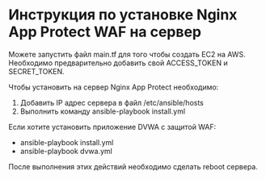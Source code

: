 # Инструкция по установке Nginx App Protect WAF на сервер
Можете запустить файл main.tf для того чтобы создать EC2 на AWS. Необходимо предварительно добавить свой ACCESS_TOKEN и SECRET_TOKEN.

Чтобы установить на сервер Nginx App Protect необходимо:
1. Добавить IP адрес сервера в файл /etc/ansible/hosts
2. Выполнить команду ansible-playbook install.yml

Если хотите установить приложение DVWA c защитой WAF:
 - ansible-playbook install.yml
 - ansible-playbook dvwa.yml

После выполнения этих действий необходимо сделать reboot сервера.

